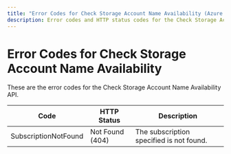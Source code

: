 ```yaml
---
title: "Error Codes for Check Storage Account Name Availability (Azure Storage)"
description: Error codes and HTTP status codes for the Check Storage Account Name Availability API.
---
```

# Error Codes for Check Storage Account Name Availability

These are the error codes for the Check Storage Account Name Availability API.

| Code                 | HTTP Status     | Description                             |
|----------------------|-----------------|-----------------------------------------|
| SubscriptionNotFound | Not Found (404) | The subscription specified is not found.|